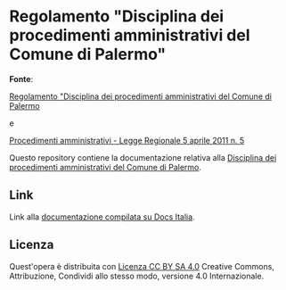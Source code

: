 Regolamento "Disciplina dei procedimenti amministrativi del Comune di Palermo"
==================================================

**Fonte**:

[Regolamento "Disciplina dei procedimenti amministrativi del Comune di Palermo](https://www.comune.palermo.it/js/server/normative/_24122012094364.pdf)

e

[Procedimenti amministrativi - Legge Regionale 5 aprile 2011 n. 5](https://www.comune.palermo.it/js/server/normative/_24122012094365.pdf)


Questo repository contiene la documentazione relativa alla [Disciplina dei procedimenti amministrativi del Comune di Palermo](http://regolamento-procedimenti-amministrativi-comune-palermo.readthedocs.io). 


Link
----

Link alla [documentazione compilata su Docs Italia](https://github.com/italia/docs-italia-starter-kit/tree/master/repo-documento).


Licenza
----
Quest'opera è distribuita con [Licenza CC BY SA 4.0](https://creativecommons.org/licenses/by-sa/4.0/deed.it) Creative Commons,  Attribuzione, Condividi allo stesso modo, versione 4.0 Internazionale.
